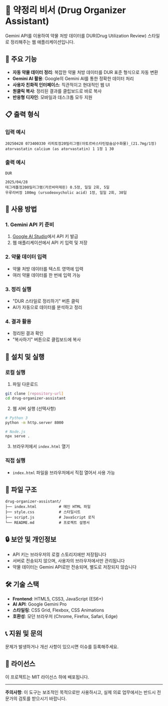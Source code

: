 # 💊 약정리 비서 (Drug Organizer Assistant)

Gemini API를 이용하여 약물 처방 데이터를 DUR(Drug Utilization Review) 스타일로 정리해주는 웹 애플리케이션입니다.

## 🌟 주요 기능

- **자동 약물 데이터 정리**: 복잡한 약물 처방 데이터를 DUR 표준 형식으로 자동 변환
- **Gemini AI 활용**: Google의 Gemini AI를 통한 정확한 데이터 처리
- **사용자 친화적 인터페이스**: 직관적이고 현대적인 웹 UI
- **원클릭 복사**: 정리된 결과를 클립보드로 바로 복사
- **반응형 디자인**: 모바일과 데스크톱 모두 지원

## 📋 출력 형식

### 입력 예시
```
20250428 073400330 리피토정20밀리그램(아토르바스타틴칼슘삼수화물)_(21.7mg/1정) atorvastatin calcium (as atorvastatin) 1 1정 1 30
```

### 출력 예시
```
DUR

2025/04/28
테그레톨정200밀리그램(카르바마제핀) 0.5정, 일일 2회, 5일
우루리버정 100mg (ursodeoxycholic acid) 1정, 일일 2회, 30일
```

## 🔧 사용 방법

### 1. Gemini API 키 준비
1. [Google AI Studio](https://makersuite.google.com/app/apikey)에서 API 키 발급
2. 웹 애플리케이션에서 API 키 입력 및 저장

### 2. 약물 데이터 입력
- 약물 처방 데이터를 텍스트 영역에 입력
- 여러 약물 데이터를 한 번에 입력 가능

### 3. 정리 실행
- "DUR 스타일로 정리하기" 버튼 클릭
- AI가 자동으로 데이터를 분석하고 정리

### 4. 결과 활용
- 정리된 결과 확인
- "복사하기" 버튼으로 클립보드에 복사

## 🚀 설치 및 실행

### 로컬 실행
1. 파일 다운로드
```bash
git clone [repository-url]
cd drug-organizer-assistant
```

2. 웹 서버 실행 (선택사항)
```bash
# Python 3
python -m http.server 8000

# Node.js
npx serve .
```

3. 브라우저에서 `index.html` 열기

### 직접 실행
- `index.html` 파일을 브라우저에서 직접 열어서 사용 가능

## 📁 파일 구조

```
drug-organizer-assistant/
├── index.html          # 메인 HTML 파일
├── style.css           # 스타일시트
├── script.js           # JavaScript 로직
└── README.md           # 프로젝트 설명서
```

## 🔒 보안 및 개인정보

- API 키는 브라우저의 로컬 스토리지에만 저장됩니다
- 서버로 전송되지 않으며, 사용자의 브라우저에서만 관리됩니다
- 약물 데이터는 Gemini API로만 전송되며, 별도로 저장되지 않습니다

## 🛠️ 기술 스택

- **Frontend**: HTML5, CSS3, JavaScript (ES6+)
- **AI API**: Google Gemini Pro
- **스타일링**: CSS Grid, Flexbox, CSS Animations
- **호환성**: 모던 브라우저 (Chrome, Firefox, Safari, Edge)

## 📞 지원 및 문의

문제가 발생하거나 개선 사항이 있으시면 이슈를 등록해주세요.

## 📄 라이선스

이 프로젝트는 MIT 라이선스 하에 배포됩니다.

---

**주의사항**: 이 도구는 보조적인 목적으로만 사용하시고, 실제 의료 업무에서는 반드시 전문가의 검토를 받으시기 바랍니다. 
